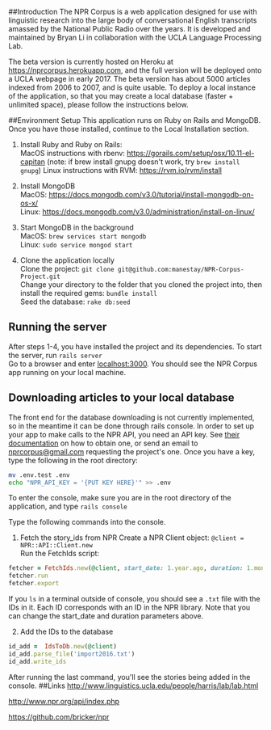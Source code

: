 ##Introduction
The NPR Corpus is a web application designed for use with linguistic research into the large body of conversational English transcripts amassed by the National Public Radio over the years. It is developed and maintained by Bryan Li in collaboration with the UCLA Language Processing Lab.

The beta version is currently hosted on Heroku at https://nprcorpus.herokuapp.com, and the full version will be deployed onto a UCLA webpage in early 2017. The beta version has about 5000 articles indexed from 2006 to 2007, and is quite usable. To deploy a local instance of the application, so that you may create a local database (faster + unlimited space), please follow the instructions below.

##Environment Setup
This application runs on Ruby on Rails and MongoDB. Once you have those installed, continue to the Local Installation section.

1. Install Ruby and Ruby on Rails:  
MacOS instructions with rbenv: https://gorails.com/setup/osx/10.11-el-capitan  (note: if brew install gnupg doesn't work, try ```brew install gnupg```)
Linux instructions with RVM: https://rvm.io/rvm/install  

2. Install MongoDB  
MacOS: https://docs.mongodb.com/v3.0/tutorial/install-mongodb-on-os-x/  
Linux: https://docs.mongodb.com/v3.0/administration/install-on-linux/ 

3. Start MongoDB in the background  
MacOS: ```brew services start mongodb```  
Linux: ```sudo service mongod start```

4. Clone the application locally  
Clone the project: ```git clone git@github.com:manestay/NPR-Corpus-Project.git```  
Change your directory to the folder that you cloned the project into, then install the required gems: ```bundle install```  
Seed the database: ```rake db:seed```

## Running the server
After steps 1-4, you have installed the project and its dependencies. To start the server, run ```rails server```  
Go to a browser and enter [localhost:3000](http://localhost:3000). You should see the NPR Corpus app running on your local machine.

## Downloading articles to your local database
The front end for the database downloading is not currently implemented, so in the meantime it can be done through rails console. In order to set up your app to make calls to the NPR API, you need an API key. See [their documentation](http://www.npr.org/api/index) on how to obtain one, or send an email to nprcorpus@gmail.com requesting the project's one. Once you have a key, type the following in the root directory:
```bash
mv .env.test .env  
echo "NPR_API_KEY = '{PUT KEY HERE}'" >> .env
```

To enter the console, make sure you are in the root directory of the application, and type ```rails console```  

Type the following commands into the console.  
1. Fetch the story_ids from NPR
Create a NPR Client object: ```@client = NPR::API::Client.new```  
Run the FetchIds script:
```ruby
fetcher = FetchIds.new(@client, start_date: 1.year.ago, duration: 1.month, file_name: 'import2016.txt')
fetcher.run
fetcher.export
```  
If you ```ls``` in a terminal outside of console, you should see a ```.txt``` file with the IDs in it. Each ID corresponds with an ID in the NPR library. Note that you can change the start_date and duration parameters above.

2. Add the IDs to the database
```ruby
id_add =  IdsToDb.new(@client)
id_add.parse_file('import2016.txt')
id_add.write_ids
```
After running the last command, you'll see the stories being added in the console.
##Links
http://www.linguistics.ucla.edu/people/harris/lab/lab.html

http://www.npr.org/api/index.php

https://github.com/bricker/npr
